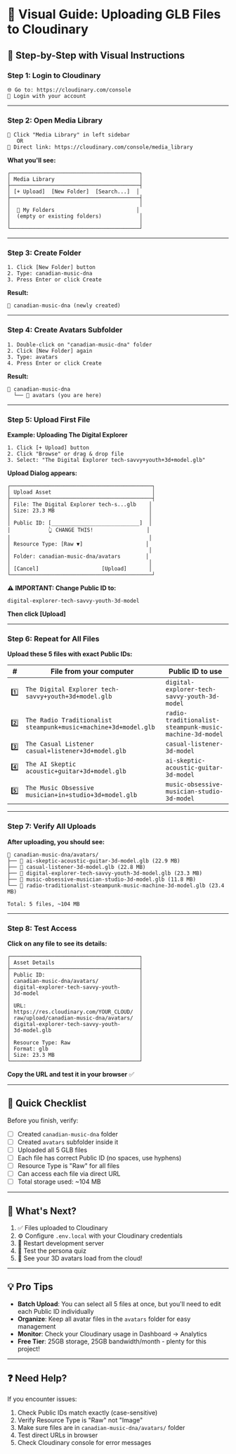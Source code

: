 # 🎨 Visual Guide: Uploading GLB Files to Cloudinary

## 📸 **Step-by-Step with Visual Instructions**

### **Step 1: Login to Cloudinary**
```
🌐 Go to: https://cloudinary.com/console
👤 Login with your account
```

---

### **Step 2: Open Media Library**
```
📁 Click "Media Library" in left sidebar
   OR
🔗 Direct link: https://cloudinary.com/console/media_library
```

**What you'll see:**
```
┌─────────────────────────────────────────┐
│ Media Library                           │
├─────────────────────────────────────────┤
│ [+ Upload]  [New Folder]  [Search...]  │
├─────────────────────────────────────────┤
│                                         │
│  📁 My Folders                          │
│  (empty or existing folders)            │
│                                         │
└─────────────────────────────────────────┘
```

---

### **Step 3: Create Folder**
```
1. Click [New Folder] button
2. Type: canadian-music-dna
3. Press Enter or click Create
```

**Result:**
```
📁 canadian-music-dna (newly created)
```

---

### **Step 4: Create Avatars Subfolder**
```
1. Double-click on "canadian-music-dna" folder
2. Click [New Folder] again
3. Type: avatars
4. Press Enter or click Create
```

**Result:**
```
📁 canadian-music-dna
  └── 📁 avatars (you are here)
```

---

### **Step 5: Upload First File**

**Example: Uploading The Digital Explorer**

```
1. Click [+ Upload] button
2. Click "Browse" or drag & drop file
3. Select: "The Digital Explorer tech-savvy+youth+3d+model.glb"
```

**Upload Dialog appears:**
```
┌─────────────────────────────────────────────┐
│ Upload Asset                                │
├─────────────────────────────────────────────┤
│ File: The Digital Explorer tech-s...glb    │
│ Size: 23.3 MB                              │
│                                            │
│ Public ID: [____________________________]  │
│            👆 CHANGE THIS!                 │
│                                            │
│ Resource Type: [Raw ▼]                    │
│                                            │
│ Folder: canadian-music-dna/avatars        │
│                                            │
│ [Cancel]                    [Upload]       │
└─────────────────────────────────────────────┘
```

**⚠️ IMPORTANT: Change Public ID to:**
```
digital-explorer-tech-savvy-youth-3d-model
```

**Then click [Upload]**

---

### **Step 6: Repeat for All Files**

**Upload these 5 files with exact Public IDs:**

| # | File from your computer | Public ID to use |
|---|------------------------|------------------|
| 1️⃣ | `The Digital Explorer tech-savvy+youth+3d+model.glb` | `digital-explorer-tech-savvy-youth-3d-model` |
| 2️⃣ | `The Radio Traditionalist steampunk+music+machine+3d+model.glb` | `radio-traditionalist-steampunk-music-machine-3d-model` |
| 3️⃣ | `The Casual Listener casual+listener+3d+model.glb` | `casual-listener-3d-model` |
| 4️⃣ | `The AI Skeptic acoustic+guitar+3d+model.glb` | `ai-skeptic-acoustic-guitar-3d-model` |
| 5️⃣ | `The Music Obsessive musician+in+studio+3d+model.glb` | `music-obsessive-musician-studio-3d-model` |

---

### **Step 7: Verify All Uploads**

**After uploading, you should see:**
```
📁 canadian-music-dna/avatars/
├── 📄 ai-skeptic-acoustic-guitar-3d-model.glb (22.9 MB)
├── 📄 casual-listener-3d-model.glb (22.8 MB)
├── 📄 digital-explorer-tech-savvy-youth-3d-model.glb (23.3 MB)
├── 📄 music-obsessive-musician-studio-3d-model.glb (11.8 MB)
└── 📄 radio-traditionalist-steampunk-music-machine-3d-model.glb (23.4 MB)

Total: 5 files, ~104 MB
```

---

### **Step 8: Test Access**

**Click on any file to see its details:**
```
┌─────────────────────────────────────────┐
│ Asset Details                           │
├─────────────────────────────────────────┤
│ Public ID:                              │
│ canadian-music-dna/avatars/             │
│ digital-explorer-tech-savvy-youth-      │
│ 3d-model                                │
│                                         │
│ URL:                                    │
│ https://res.cloudinary.com/YOUR_CLOUD/  │
│ raw/upload/canadian-music-dna/avatars/  │
│ digital-explorer-tech-savvy-youth-      │
│ 3d-model.glb                            │
│                                         │
│ Resource Type: Raw                      │
│ Format: glb                             │
│ Size: 23.3 MB                           │
└─────────────────────────────────────────┘
```

**Copy the URL and test it in your browser** ✅

---

## 🎯 **Quick Checklist**

Before you finish, verify:

- [ ] Created `canadian-music-dna` folder
- [ ] Created `avatars` subfolder inside it
- [ ] Uploaded all 5 GLB files
- [ ] Each file has correct Public ID (no spaces, use hyphens)
- [ ] Resource Type is "Raw" for all files
- [ ] Can access each file via direct URL
- [ ] Total storage used: ~104 MB

---

## 🚀 **What's Next?**

1. ✅ Files uploaded to Cloudinary
2. ⚙️ Configure `.env.local` with your Cloudinary credentials
3. 🔄 Restart development server
4. 🧪 Test the persona quiz
5. 🎉 See your 3D avatars load from the cloud!

---

## 💡 **Pro Tips**

- **Batch Upload**: You can select all 5 files at once, but you'll need to edit each Public ID individually
- **Organize**: Keep all avatar files in the `avatars` folder for easy management
- **Monitor**: Check your Cloudinary usage in Dashboard → Analytics
- **Free Tier**: 25GB storage, 25GB bandwidth/month - plenty for this project!

---

## ❓ **Need Help?**

If you encounter issues:
1. Check Public IDs match exactly (case-sensitive)
2. Verify Resource Type is "Raw" not "Image"
3. Make sure files are in `canadian-music-dna/avatars/` folder
4. Test direct URLs in browser
5. Check Cloudinary console for error messages







